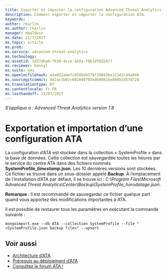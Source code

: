 ```yaml
---
title: Exporter et importer la configuration Advanced Threat Analytics | Microsoft Docs
description: Comment exporter et importer la configuration ATA.
keywords: 
author: rkarlin
ms.author: rkarlin
manager: mbaldwin
ms.date: 11/7/2017
ms.topic: article
ms.prod: 
ms.service: advanced-threat-analytics
ms.technology: 
ms.assetid: 1d27dba8-fb30-4cce-a68a-f0b1df02b977
ms.reviewer: bennyl
ms.suite: ems
ms.openlocfilehash: e1e032adefc650bd4578f29043be313d2c44a866
ms.sourcegitcommit: 4d2ac5b02c682840703edb0661be09055d57d728
ms.translationtype: HT
ms.contentlocale: fr-FR
ms.lasthandoff: 11/07/2017
---
```

*S’applique à : Advanced Threat Analytics version 1.8*



# <a name="export-and-import-the-ata-configuration"></a>Exportation et importation d’une configuration ATA
La configuration d’ATA est stockée dans la collection « SystemProfile » dans la base de données.
Cette collection est sauvegardée toutes les heures par le service du centre ATA dans des fichiers nommés **SystemProfile_*timestamp*.json**. Les 10 dernières versions sont stockées. Ce fichier se trouve dans un sous-dossier appelé **Backup**. À l’emplacement de l’installation d’ATA par défaut, il se trouve ici : *C:\Program Files\Microsoft Advanced Threat Analytics\Center\Backup\SystemProfile_*horodatage*.json*. 

**Remarque** : Il est recommandé de sauvegarder ce fichier quelque part quand vous apportez des modifications importantes à ATA.

Il est possible de restaurer tous les paramètres en exécutant la commande suivante :

`mongoimport.exe --db ATA --collection SystemProfile --file "<SystemProfile.json backup file>" --upsert`

## <a name="see-also"></a>Voir aussi
- [Architecture d’ATA](ata-architecture.md)
- [Prérequis au déploiement d’ATA](ata-prerequisites.md)
- [Consultez le forum ATA !](https://social.technet.microsoft.com/Forums/security/home?forum=mata)

